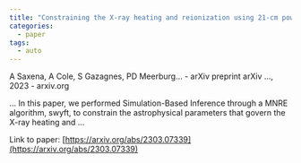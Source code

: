 ```yaml
---
title: "Constraining the X-ray heating and reionization using 21-cm power spectra with Marginal Neural Ratio Estimation"
categories:
  - paper
tags:
  - auto
---
```

A Saxena, A Cole, S Gazagnes, PD Meerburg… - arXiv preprint arXiv …, 2023 - arxiv.org

… In this paper, we performed Simulation-Based Inference through a MNRE algorithm, swyft, to constrain the astrophysical parameters that govern the X-ray heating and …

Link to paper: [https://arxiv.org/abs/2303.07339](https://arxiv.org/abs/2303.07339)
